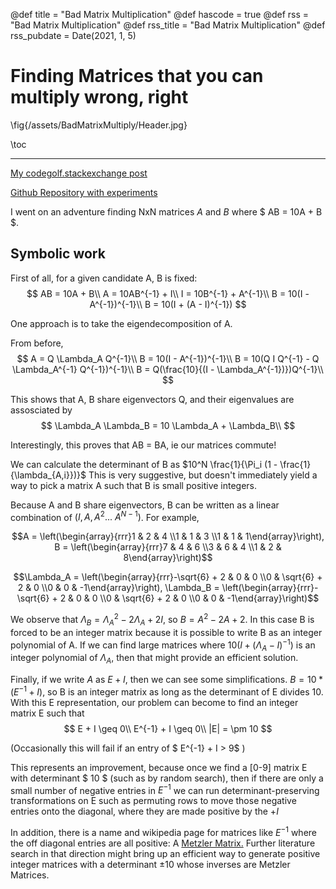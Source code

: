 @def title = "Bad Matrix Multiplication"
@def hascode = true
@def rss = "Bad Matrix Multiplication"
@def rss_title = "Bad Matrix Multiplication"
@def rss_pubdate = Date(2021, 1, 5)

# Finding Matrices that you can multiply wrong, right

  \fig{/assets/BadMatrixMultiply/Header.jpg}

\toc

---

[My codegolf.stackexchange post](https://codegolf.stackexchange.com/questions/211918/bad-matrix-multiplication-that-gives-the-right-answer)

[Github Repository with experiments](https://github.com/HastingsGreer/badMatrixMultiplication)


I went on an adventure finding NxN matrices $A$ and $B$ where $ AB = 10A + B $.

## Symbolic work

First of all, for a given candidate A, B is fixed:
$$ AB = 10A + B\\    A = 10AB^{-1} + I\\    I = 10B^{-1} + A^{-1}\\    B = 10(I - A^{-1})^{-1}\\    B = 10(I + (A - I)^{-1}) $$

One approach is to take the eigendecomposition of A.

From before, 
$$    A = Q \Lambda_A Q^{-1}\\    B = 10(I - A^{-1})^{-1}\\    B = 10(Q I Q^{-1} - Q \Lambda_A^{-1} Q^{-1})^{-1}\\    B = Q(\frac{10}{(I - \Lambda_A^{-1})})Q^{-1}\\ $$ 

This shows that A, B share eigenvectors Q, and their eigenvalues are assosciated by
$$    \Lambda_A \Lambda_B = 10 \Lambda_A + \Lambda_B\\ $$

Interestingly, this proves that AB = BA, ie our matrices commute!

We can calculate the determinant of B as $10^N \frac{1}{\Pi_i (1 - \frac{1}{\lambda_{A,i}})}$
This is very suggestive, but doesn't immediately yield a way to pick a matrix A such that B is small positive integers.

Because A and B share eigenvectors, B can be written as a linear combination of $(I, A, A^2 ... ~ A^{N-1})$. For example, 

$$A = \left(\begin{array}{rrr}1 & 2 & 4 \\1 & 1 & 3 \\1 & 1 & 1\end{array}\right), B = \left(\begin{array}{rrr}7 & 4 & 6 \\3 & 6 & 4 \\1 & 2 & 8\end{array}\right)$$

$$\Lambda_A = \left(\begin{array}{rrr}-\sqrt{6} + 2 & 0 & 0 \\0 & \sqrt{6} + 2 & 0 \\0 & 0 & -1\end{array}\right), \Lambda_B = \left(\begin{array}{rrr}-\sqrt{6} + 2 & 0 & 0 \\0 & \sqrt{6} + 2 & 0 \\0 & 0 & -1\end{array}\right)$$

We observe that $\Lambda_B = \Lambda_A^2 - 2 \Lambda_A + 2I$, so $B = A^2 - 2A + 2$. In this case B is forced to be an integer matrix because it is possible to write B as an integer polynomial of A. 
If we can find large matrices where $10(I + (\Lambda_A - I)^{-1})$ is an integer polynomial of $\Lambda_A$, then that might provide an efficient solution. 

Finally, if we write $A$ as $E + I$, then we can see some simplifications. 
$B = 10 * (E^{-1} + I)$, so B is an integer matrix as long as the determinant of E divides 10. 
With this E representation, our problem can become to find an integer matrix E such that
$$    E + I \geq 0\\    E^{-1} + I \geq 0\\    |E| = \pm 10 $$

(Occasionally this will fail if an entry of $ E^{-1} + I > 9$ )

This represents an improvement, because once we find a [0-9] matrix E with determinant $ 10 $ (such as by random search), then if there are only a small number of negative entries in $E^{-1}$ we can run determinant-preserving transformations on E such as permuting rows to move those negative entries onto the diagonal, where they are made positive by the $+I$

In addition, there is a name and wikipedia page for matrices like $E^{-1}$ where the off diagonal entries are all positive: A [Metzler Matrix.][2] Further literature search in that direction might bring up an efficient way to generate positive integer matrices with a determinant $\pm 10$ whose inverses are Metzler Matrices.


  [2]: https://en.wikipedia.org/wiki/Metzler_matrix
